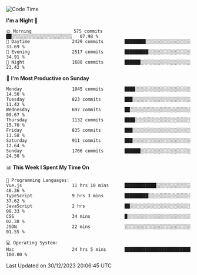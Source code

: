 <!--START_SECTION:waka-->
![Code Time](http://img.shields.io/badge/Code%20Time-3%2C479%20hrs%205%20mins-blue)

**I'm a Night 🦉** 

```text
🌞 Morning                575 commits         ██░░░░░░░░░░░░░░░░░░░░░░░   07.98 % 
🌆 Daytime                2429 commits        ████████░░░░░░░░░░░░░░░░░   33.69 % 
🌃 Evening                2517 commits        █████████░░░░░░░░░░░░░░░░   34.91 % 
🌙 Night                  1688 commits        ██████░░░░░░░░░░░░░░░░░░░   23.42 % 
```
📅 **I'm Most Productive on Sunday** 

```text
Monday                   1045 commits        ████░░░░░░░░░░░░░░░░░░░░░   14.50 % 
Tuesday                  823 commits         ███░░░░░░░░░░░░░░░░░░░░░░   11.42 % 
Wednesday                697 commits         ██░░░░░░░░░░░░░░░░░░░░░░░   09.67 % 
Thursday                 1132 commits        ████░░░░░░░░░░░░░░░░░░░░░   15.70 % 
Friday                   835 commits         ███░░░░░░░░░░░░░░░░░░░░░░   11.58 % 
Saturday                 911 commits         ███░░░░░░░░░░░░░░░░░░░░░░   12.64 % 
Sunday                   1766 commits        ██████░░░░░░░░░░░░░░░░░░░   24.50 % 
```


📊 **This Week I Spent My Time On** 

```text
💬 Programming Languages: 
Vue.js                   11 hrs 10 mins      ████████████░░░░░░░░░░░░░   46.36 % 
TypeScript               9 hrs 3 mins        █████████░░░░░░░░░░░░░░░░   37.62 % 
JavaScript               2 hrs               ██░░░░░░░░░░░░░░░░░░░░░░░   08.33 % 
CSS                      34 mins             █░░░░░░░░░░░░░░░░░░░░░░░░   02.38 % 
JSON                     22 mins             ░░░░░░░░░░░░░░░░░░░░░░░░░   01.55 % 

💻 Operating System: 
Mac                      24 hrs 5 mins       █████████████████████████   100.00 % 
```


 Last Updated on 30/12/2023 20:06:45 UTC
<!--END_SECTION:waka-->
